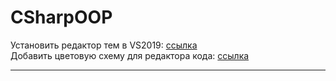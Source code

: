 # CSharpOOP

Установить редактор тем в VS2019: [ссылка](https://marketplace.visualstudio.com/items?itemName=VisualStudioPlatformTeam.VisualStudio2019ColorThemeEditor)  
Добавить цветовую схему для редактора кода: [ссылка](https://studiostyl.es/)  

---

